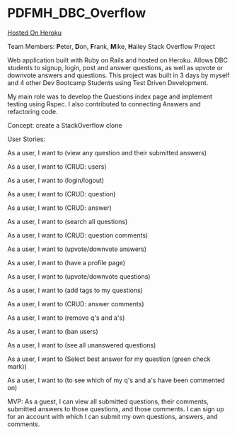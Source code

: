 # PDFMH_DBC_Overflow

[Hosted On Heroku](https://pdfmh-overflow.herokuapp.com/)

Team Members: **P**eter, **D**on, **F**rank, **M**ike, **H**ailey Stack Overflow Project

Web application built with Ruby on Rails and hosted on Heroku. Allows DBC students to signup, login, post and answer questions, as well as upvote or downvote answers and questions. This project was built in 3 days by myself and 4 other Dev Bootcamp Students using Test Driven Development.

My main role was to develop the Questions index page and implement testing using Rspec. I also contributed to connecting Answers and refactoring code.

Concept: create a StackOverflow clone

User Stories:

As a user, I want to (view any question and their submitted answers)

As a user, I want to (CRUD: users)

As a user, I want to (login/logout)

As a user, I want to (CRUD: question)

As a user, I want to (CRUD: answer)

As a user, I want to (search all questions)

As a user, I want to (CRUD: question comments)

As a user, I want to (upvote/downvote answers)

As a user, I want to (have a profile page)

As a user, I want to (upvote/downvote questions)

As a user, I want to (add tags to my questions)

As a user, I want to (CRUD: answer comments)

As a user, I want to (remove q's and a's)

As a user, I want to (ban users)

As a user, I want to (see all unanswered questions)

As a user, I want to (Select best answer for my question (green check mark))

As a user, I want to (to see which of my q's and a's have been commented on)


MVP: As a guest, I can view all submitted questions, their comments, submitted answers to those questions, and those comments. I can sign up for an account with which I can submit my own questions, answers, and comments.

